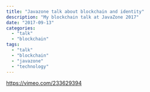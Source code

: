 ```yaml
---
title: "Javazone talk about blockchain and identity"
description: "My blockchain talk at JavaZone 2017"
date: "2017-09-13"
categories:
  - "talk"
  - "blockchain"
tags:
  - "talk"
  - "blockchain"
  - "javazone"
  - "technology"
---
```


https://vimeo.com/233629394
